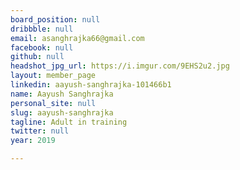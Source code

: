 ```yaml
---
board_position: null
dribbble: null
email: asanghrajka66@gmail.com
facebook: null
github: null
headshot_jpg_url: https://i.imgur.com/9EHS2u2.jpg
layout: member_page
linkedin: aayush-sanghrajka-101466b1
name: Aayush Sanghrajka
personal_site: null
slug: aayush-sanghrajka
tagline: Adult in training
twitter: null
year: 2019

---
```

